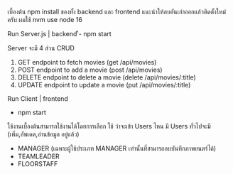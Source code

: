 
เบื้องต้น npm install ของทั้ง backend และ frontend แนะนำให้ลบอันเก่าออกแล้วติดตั้งใหม่ครับ
ผมใช้ nvm use node 16

Run Server.js | backend
ื- npm start

Server จะมี 4 ส่วน CRUD
1. GET endpoint to fetch movies (get /api/movies)
2. POST endpoint to add a movie (post /api/movies)
3. DELETE endpoint to delete a movie (delete /api/movies/:title)
4. UPDATE endpoint to update a movie (put /api/movies/:title)

Run Client | frontend
- npm start

ใช้งานเบื้องต้นสามารถใช้งานได้โดยการเลือก ใช้ ว่าจะเข้า Users ไหน 
มี Users ทั่วไปจะมี (เพิ่ม,อัพเดต,อ่านข้อมูล อยู่แล้ว)
- MANAGER (เฉพาะผู้ใช้ประเภท MANAGER เท่านั้นที่สามารถลบบันทึกภาพยนตร์ได้)
- TEAMLEADER
- FLOORSTAFF
